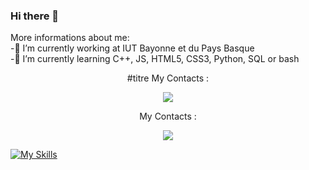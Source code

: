### Hi there 👋

<!--
**MaxMontouro/MaxMontouro** is a ✨ _special_ ✨ repository because its `README.md` (this file) appears on your GitHub profile.

Here are some ideas to get you started:

- 🔭 I’m currently working at IUT Bayonne et du Pays Basque
- 🌱 I’m currently learning C++, JS, HTML5, CSS3, Python, SQL or bash
- 👯 I’m looking to collaborate on ...
- 🤔 I’m looking for help with ...
- 💬 Ask me about ...
- 📫 How to reach me: ...
- 😄 Pronouns: ...
- ⚡ Fun fact: ...
-->
More informations about me:  
-🔭 I’m currently working at IUT Bayonne et du Pays Basque  
-🌱 I’m currently learning C++, JS, HTML5, CSS3, Python, SQL or bash  

<p align="center">
  #titre My Contacts :  
  </a>
</p>
<p align="center">
  <a href="https://skillicons.dev">
    <img src="https://skillicons.dev/icons?i=discord,linkedin,instagram" />
  </a>
</p>

<p align="center">
  My Contacts :  
  </a>
</p>
<p align="center">
  <a href="https://skillicons.dev">
    <img src="https://skillicons.dev/icons?i=discord,linkedin,instagram" />
  </a>
</p>

[![My Skills](https://skillicons.dev/icons?i=js,html,css,github,git,java,cpp,linux,c,mysql,py,qt,vscode,php,powershell,idea&theme=dark)](https://skillicons.dev)

